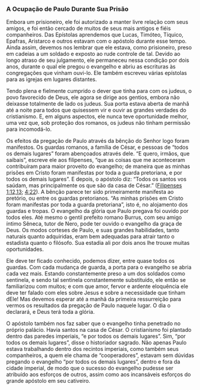 ### A Ocupação de Paulo Durante Sua Prisão 

Embora um prisioneiro, ele foi autorizado a manter livre relação com seus amigos, e foi então cercado de muitos de seus mais antigos e fiéis companheiros. Das Epístolas aprendemos que Lucas, Timóteo, Tíquico, Epafras, Aristarco e outros estavam com o apóstolo durante esse tempo. Ainda assim, devemos nos lembrar que ele estava, como prisioneiro, preso em cadeias a um soldado e exposto ao rude controle de tal. Devido ao longo atraso de seu julgamento, ele permaneceu nessa condição por dois anos, durante o qual ele pregou o evangelho e abriu as escrituras às congregações que vinham ouvi-lo. Ele também escreveu várias epístolas para as igrejas em lugares distantes.

Tendo plena e fielmente cumprido o dever que tinha para com os judeus, o povo favorecido de Deus, ele agora se dirige aos gentios, embora não deixasse totalmente de lado os judeus. Sua porta estava aberta de manhã até a noite para todos que quisessem vir e ouvir as grandes verdades do cristianismo. E, em alguns aspectos, ele nunca teve oportunidade melhor, uma vez que, sob proteção dos romanos, os judeus não tinham permissão para incomodá-lo.

Os efeitos da pregação de Paulo através da bênção do Senhor logo foram manifestos. Os guardas romanos, a família de César, e pessoas de “todos os demais lugares” foram abençoados através dele. “E quero, irmãos, que saibais”, escreve ele aos filipenses, “que as coisas que me aconteceram contribuíram para maior proveito do evangelho; de maneira que as minhas prisões em Cristo foram manifestas por toda a guarda pretoriana, e por todos os demais lugares”. E depois, o apóstolo diz: “Todos os santos vos saúdam, mas principalmente os que são da casa de César.” ([Filipenses 1:12,13](http://bibliaonline.com.br/acf/fp/1/12,13); [4:22](http://bibliaonline.com.br/acf/fp/4/22)). A bênção parece ter sido primeiramente manifesta ao pretório, ou entre os guardas pretorianos. “As minhas prisões em Cristo foram manifestas por toda a guarda pretoriana”, isto é, no alojamento dos guardas e tropas. O evangelho da glória que Paulo pregava foi ouvido por todos eles. Até mesmo o gentil prefeito romano Burrus, com seu amigo íntimo Sêneca, tutor de Nero, pode ter ouvido o evangelho da graça de Deus. Os modos corteses de Paulo, e suas grandes habilidades, tanto naturais quanto adquiridas, eram bem adequadas para atrair tanto o estadista quanto o filósofo. Sua estadia ali por dois anos lhe trouxe muitas oportunidades.

Ele deve ter ficado conhecido, podemos dizer, entre quase todos os guardas. Com cada mudança de guarda, a porta para o evangelho se abria cada vez mais. Estando constantemente preso a um dos soldados como sentinela, e sendo tal sentinela constantemente substituído, ele então se familiarizou com muitos; e com que amor, fervor e ardente eloquência ele deve ter falado com eles sobre Jesus e sobre a necessidade que tinham dEle! Mas devemos esperar até a manhã da primeira ressurreição para vermos os resultados da pregação de Paulo naquele lugar. O dia o declarará, e Deus terá toda a glória.

O apóstolo também nos faz saber que o evangelho tinha penetrado no próprio palácio. Havia santos na casa de César. O cristianismo foi plantado dentro das paredes imperiais, “e por todos os demais lugares”. Sim, “por todos os demais lugares”, disse o historiador sagrado. Não apenas Paulo estava trabalhando dentro dos recintos imperiais, como também seus companheiros, a quem ele chama de “cooperadores”, estavam sem dúvidas pregando o evangelho “por todos os demais lugares”, dentro e fora da cidade imperial, de modo que o sucesso do evangelho pudesse ser atribuído aos esforços de outros, assim como aos incansáveis esforços do grande apóstolo em seu cativeiro.